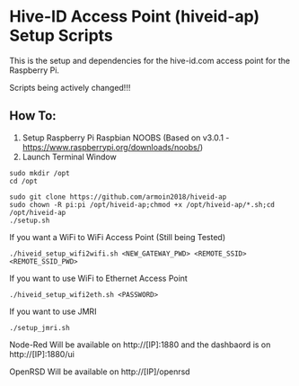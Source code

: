 # Hive-ID Access Point (hiveid-ap) Setup Scripts

This is the setup and dependencies for the hive-id.com access point for the Raspberry Pi. 

Scripts being actively changed!!!

## How To:
1. Setup Raspberry Pi Raspbian NOOBS (Based on v3.0.1 - https://www.raspberrypi.org/downloads/noobs/)
2. Launch Terminal Window
```
sudo mkdir /opt 
cd /opt

sudo git clone https://github.com/armoin2018/hiveid-ap
sudo chown -R pi:pi /opt/hiveid-ap;chmod +x /opt/hiveid-ap/*.sh;cd /opt/hiveid-ap
./setup.sh

```
If you want a WiFi to  WiFi Access Point (Still being Tested)
```
./hiveid_setup_wifi2wifi.sh <NEW_GATEWAY_PWD> <REMOTE_SSID> <REMOTE_SSID_PWD>
```

If you want to use WiFi to Ethernet Access Point
```
./hiveid_setup_wifi2eth.sh <PASSWORD>
```

If you want to use JMRI
```
./setup_jmri.sh
```

Node-Red 
Will be available on http://[IP]:1880 and the dashbaord is on http://[IP]:1880/ui
  
OpenRSD
Will be available on http://[IP]/openrsd
  
  
